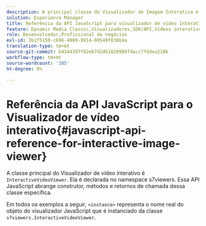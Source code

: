 ```yaml
---
description: A principal classe do Visualizador de Imagem Interativa é o InterativeVideoViewer. Ela é declarada no namespace s7viewers. Essa API JavaScript abrange construtor, métodos e retornos de chamada dessa classe específica.
solution: Experience Manager
title: Referência da API JavaScript para visualizador de vídeo interativo
feature: Dynamic Media Classic,Visualizadores,SDK/API,Vídeos interativos
role: Desenvolvedor,Profissional de negócios
exl-id: 3b1f5150-c696-4989-9914-09549f838b4a
translation-type: tm+mt
source-git-commit: b4344397f82eb7d2d61020909f4acc7fddea210b
workflow-type: tm+mt
source-wordcount: '105'
ht-degree: 0%

---
```


# Referência da API JavaScript para o Visualizador de vídeo interativo{#javascript-api-reference-for-interactive-image-viewer}

A classe principal do Visualizador de vídeo interativo é `InteractiveVideoViewer`. Ela é declarada no namespace s7viewers. Essa API JavaScript abrange construtor, métodos e retornos de chamada dessa classe específica.

Em todos os exemplos a seguir, `<instance>` representa o nome real do objeto do visualizador JavaScript que é instanciado da classe `s7viewers.InteractiveVideoViewer`.
